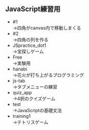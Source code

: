 ## JavaScript練習用

* #1<br>
→四角がcanvas内で移動しまくる<br>
* #2<br>
→四角の列を作る
* JSpractice_dot1 <br>
→宝探しゲーム<br>
* Free <br>
→実験用<br>
* hanabi<br>
→花火が打ち上がるプログラミング<br>
* js-tab<br>
→タブメニューの練習<br>
* quiz_app<br>
→4択のクイズゲーム<br>
* test<br>
→JavaScriptの基礎文法<br>
* training1<br>
→テトリスゲーム<br>


